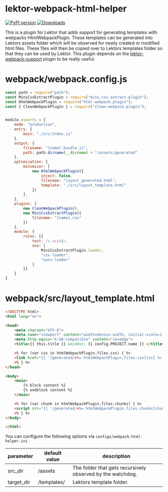 # lektor-webpack-html-helper
[![PyPI version](https://badge.fury.io/py/lektor-webpack-html-helper.svg)](https://badge.fury.io/py/lektor-webpack-html-helper)
[![Downloads](https://pepy.tech/badge/lektor-webpack-html-helper)](https://pepy.tech/project/lektor-webpack-html-helper)

This is a plugin for Lektor that adds support for generating templates with webpacks HtmlWebpackPlugin. These templates can be generated into Lektors assets folder which will be observed for newly created or modified html files.
These files will then be copied over to Lektors templates folder so that they can be used by Lektor.
This plugin depends on the [lektor-webpack-support](https://github.com/lektor/lektor-webpack-support) plugin to be really useful.

# webpack/webpack.config.js
```js
const path = require("path");
const MiniCssExtractPlugin = require("mini-css-extract-plugin");
const HtmlWebpackPlugin = require("html-webpack-plugin");
const { CleanWebpackPlugin } = require("clean-webpack-plugin");


module.exports = {
    mode: "production",
    entry: {
        main: "./src/index.js"
    },
    output: {
        filename: "[name].bundle.js",
        path: path.dirname(__dirname) + "/assets/generated" 
    },
    optimization: {
        minimizer: [
            new HtmlWebpackPlugin({
                inject: false,
                filename: "layout_generated.html",
                template: "./src/layout_template.html"
            })
        ],
    },
    plugins: [
        new CleanWebpackPlugin(),
        new MiniCssExtractPlugin({
            filename: "[name].css"
        })
    ],
    module: {
        rules: [{
            test: /\.scss$/,
            use: [
                MiniCssExtractPlugin.loader,
                "css-loader",
                "sass-loader"
            ]
        }]
    }
}
```

# webpack/src/layout_template.html
```html
<!DOCTYPE html>
<html lang="en">

<head>
    <meta charset="UTF-8">
    <meta name="viewport" content="width=device-width, initial-scale=1.0">
    <meta http-equiv="X-UA-Compatible" content="ie=edge">
    <title>{{ this.title }} &middot; {{ config.PROJECT.name }} </title>

    <% for (var css in htmlWebpackPlugin.files.css) { %>
    <link href="{{ '/generated/<%= htmlWebpackPlugin.files.css[css] %>' | asseturl }}" rel="stylesheet">
    <% } %>
</head>

<body>
    <main>
        {% block content %}
        {% endblock content %}
    </main>

    <% for (var chunk in htmlWebpackPlugin.files.chunks) { %>
    <script src="{{ '/generated/<%= htmlWebpackPlugin.files.chunks[chunk].entry %>' | asseturl }}"></script>
    <% } %>
</body>

</html>
```

You can configure the following options via `configs/webpack-html-helper.ini`

|parameter  |default value      |description                                                |
|-----------|-------------------|-----------------------------------------------------------|
|src_dir    |<root>/assets      |The folder that gets recursively observed by the watchdog. |
|target_dir |<root>/templates/  |Lektors template folder.                                   |
